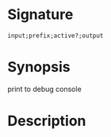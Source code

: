 # Signature
```vikid-signature
input;prefix;active?;output
```

# Synopsis
print to debug console

# Description
